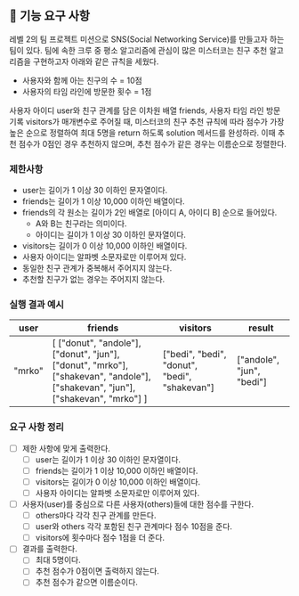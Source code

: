 ## 🚀 기능 요구 사항

레벨 2의 팀 프로젝트 미션으로 SNS(Social Networking Service)를 만들고자 하는 팀이 있다. 팀에 속한 크루 중 평소 알고리즘에 관심이 많은 미스터코는 친구 추천 알고리즘을 구현하고자 아래와 같은 규칙을 세웠다.

- 사용자와 함께 아는 친구의 수 = 10점
- 사용자의 타임 라인에 방문한 횟수 = 1점

사용자 아이디 user와 친구 관계를 담은 이차원 배열 friends, 사용자 타임 라인 방문 기록 visitors가 매개변수로 주어질 때, 미스터코의 친구 추천 규칙에 따라 점수가 가장 높은 순으로 정렬하여 최대 5명을 return 하도록 solution 메서드를 완성하라. 이때 추천 점수가 0점인 경우 추천하지 않으며, 추천 점수가 같은 경우는 이름순으로 정렬한다.

### 제한사항

- user는 길이가 1 이상 30 이하인 문자열이다.
- friends는 길이가 1 이상 10,000 이하인 배열이다.
- friends의 각 원소는 길이가 2인 배열로 [아이디 A, 아이디 B] 순으로 들어있다.
  - A와 B는 친구라는 의미이다.
  - 아이디는 길이가 1 이상 30 이하인 문자열이다.
- visitors는 길이가 0 이상 10,000 이하인 배열이다.
- 사용자 아이디는 알파벳 소문자로만 이루어져 있다.
- 동일한 친구 관계가 중복해서 주어지지 않는다.
- 추천할 친구가 없는 경우는 주어지지 않는다.

### 실행 결과 예시

| user   | friends                                                                                                                         | visitors                                      | result                    |
| ------ | ------------------------------------------------------------------------------------------------------------------------------- | --------------------------------------------- | ------------------------- |
| "mrko" | [ ["donut", "andole"], ["donut", "jun"], ["donut", "mrko"], ["shakevan", "andole"], ["shakevan", "jun"], ["shakevan", "mrko"] ] | ["bedi", "bedi", "donut", "bedi", "shakevan"] | ["andole", "jun", "bedi"] |

### 요구 사항 정리

- [ ] 제한 사항에 맞게 출력한다.
  - [ ] user는 길이가 1 이상 30 이하인 문자열이다.
  - [ ] friends는 길이가 1 이상 10,000 이하인 배열이다.
  - [ ] visitors는 길이가 0 이상 10,000 이하인 배열이다.
  - [ ] 사용자 아이디는 알파벳 소문자로만 이루어져 있다.
- [ ] 사용자(user)를 중심으로 다른 사용자(others)들에 대한 점수를 구한다.
  - [ ] others마다 각각 친구 관계를 만든다.
  - [ ] user와 others 각각 포함된 친구 관계마다 점수 10점을 준다.
  - [ ] visitors에 횟수마다 점수 1점을 더 준다.
- [ ] 결과를 출력한다.
  - [ ] 최대 5명이다.
  - [ ] 추천 점수가 0점이면 출력하지 않는다.
  - [ ] 추천 점수가 같으면 이름순이다.
